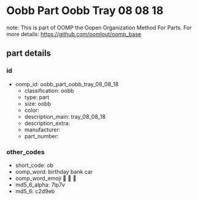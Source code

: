 # Oobb Part Oobb Tray 08 08 18  

note: This is part of OOMP the Oopen Organization Method For Parts. For more details: https://github.com/oomlout/oomp_base

##  part details





### id
* oomp_id: oobb_part_oobb_tray_08_08_18
  * classification: oobb
  * type: part
  * size: oobb
  * color: 
  * description_main: tray_08_08_18
  * description_extra: 
  * manufacturer: 
  * part_number: 

### other_codes
* short_code: ob
* oomp_word: birthday bank car
* oomp_word_emoji :birthday: :bank: :car:
* md5_6_alpha: 7lp7v
* md5_6: c2d9eb